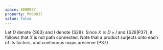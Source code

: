 ```yaml
---
space: S000077
property: P000037
value: false
---
```


Let $D$ denote {S63} and $I$ denote {S28}. Since $X \cong D \times I$ and {S28|P37}, it follows that $X$ is not path connected. Note that a product surjects onto each of its factors, and continuous maps preserve {P37}.
